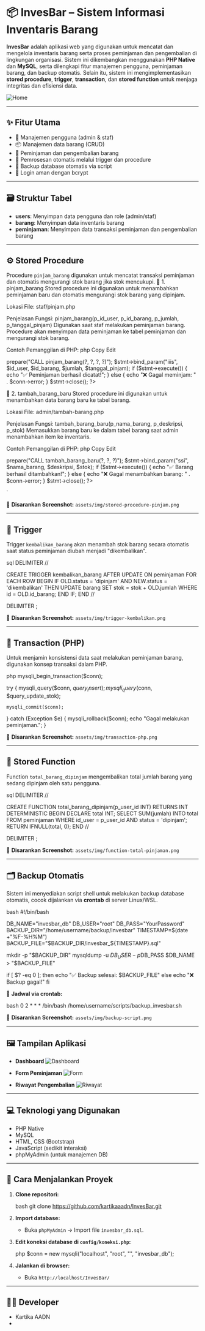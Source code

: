 
# 📦 InvesBar – Sistem Informasi Inventaris Barang

**InvesBar** adalah aplikasi web yang digunakan untuk mencatat dan mengelola inventaris barang serta proses peminjaman dan pengembalian di lingkungan organisasi. Sistem ini dikembangkan menggunakan **PHP Native** dan **MySQL**, serta dilengkapi fitur manajemen pengguna, peminjaman barang, dan backup otomatis. Selain itu, sistem ini mengimplementasikan **stored procedure**, **trigger**, **transaction**, dan **stored function** untuk menjaga integritas dan efisiensi data.

![Home](assets/img/home.png)

---

## ✨ Fitur Utama

- 👥 Manajemen pengguna (admin & staf)
- 📦 Manajemen data barang (CRUD)
- 📝 Peminjaman dan pengembalian barang
- 🔄 Pemrosesan otomatis melalui trigger dan procedure
- 💾 Backup database otomatis via script
- 🔐 Login aman dengan bcrypt

---

## 🗃 Struktur Tabel

- **users**: Menyimpan data pengguna dan role (admin/staf)
- **barang**: Menyimpan data inventaris barang
- **peminjaman**: Menyimpan data transaksi peminjaman dan pengembalian barang

---

## ⚙ Stored Procedure

Procedure `pinjam_barang` digunakan untuk mencatat transaksi peminjaman dan otomatis mengurangi stok barang jika stok mencukupi.
📌 1. pinjam_barang
Stored procedure ini digunakan untuk menambahkan peminjaman baru dan otomatis mengurangi stok barang yang dipinjam.

Lokasi File:
staf/pinjam.php

Penjelasan Fungsi:
pinjam_barang(p_id_user, p_id_barang, p_jumlah, p_tanggal_pinjam)
Digunakan saat staf melakukan peminjaman barang. Procedure akan menyimpan data peminjaman ke tabel peminjaman dan mengurangi stok barang.

Contoh Pemanggilan di PHP:
php
Copy
Edit
<?php
require '../includes/db.php'; // koneksi ke database

$id_user = $_SESSION['user_id'];
$id_barang = $_POST['id_barang'];
$jumlah = $_POST['jumlah'];
$tanggal_pinjam = date('Y-m-d');

// Call the pinjam_barang stored procedure
$stmt = $conn->prepare("CALL pinjam_barang(?, ?, ?, ?)");
$stmt->bind_param("iiis", $id_user, $id_barang, $jumlah, $tanggal_pinjam);

if ($stmt->execute()) {
    echo "✅ Peminjaman berhasil dicatat!";
} else {
    echo "❌ Gagal meminjam: " . $conn->error;
}
$stmt->close();
?>
📌 2. tambah_barang_baru
Stored procedure ini digunakan untuk menambahkan data barang baru ke tabel barang.

Lokasi File:
admin/tambah-barang.php

Penjelasan Fungsi:
tambah_barang_baru(p_nama_barang, p_deskripsi, p_stok)
Memasukkan barang baru ke dalam tabel barang saat admin menambahkan item ke inventaris.

Contoh Pemanggilan di PHP:
php
Copy
Edit
<?php
require '../includes/db.php'; // koneksi ke database

$nama_barang = $_POST['nama_barang'];
$deskripsi = $_POST['deskripsi'];
$stok = $_POST['stok'];

// Call the tambah_barang_baru stored procedure
$stmt = $conn->prepare("CALL tambah_barang_baru(?, ?, ?)");
$stmt->bind_param("ssi", $nama_barang, $deskripsi, $stok);

if ($stmt->execute()) {
    echo "✅ Barang berhasil ditambahkan!";
} else {
    echo "❌ Gagal menambahkan barang: " . $conn->error;
}
$stmt->close();
?>
`

📸 **Disarankan Screenshot:** `assets/img/stored-procedure-pinjam.png`

---

## 🔄 Trigger

Trigger `kembalikan_barang` akan menambah stok barang secara otomatis saat status peminjaman diubah menjadi "dikembalikan".

sql
DELIMITER //

CREATE TRIGGER kembalikan_barang
AFTER UPDATE ON peminjaman
FOR EACH ROW
BEGIN
    IF OLD.status = 'dipinjam' AND NEW.status = 'dikembalikan' THEN
        UPDATE barang
        SET stok = stok + OLD.jumlah
        WHERE id = OLD.id_barang;
    END IF;
END //

DELIMITER ;


📸 **Disarankan Screenshot:** `assets/img/trigger-kembalikan.png`

---

## 🔁 Transaction (PHP)

Untuk menjamin konsistensi data saat melakukan peminjaman barang, digunakan konsep transaksi dalam PHP.

php
mysqli_begin_transaction($conn);

try {
    mysqli_query($conn, $query_insert);
    mysqli_query($conn, $query_update_stok);

    mysqli_commit($conn);
} catch (Exception $e) {
    mysqli_rollback($conn);
    echo "Gagal melakukan peminjaman.";
}


📸 **Disarankan Screenshot:** `assets/img/transaction-php.png`

---

## 🧠 Stored Function

Function `total_barang_dipinjam` mengembalikan total jumlah barang yang sedang dipinjam oleh satu pengguna.

sql
DELIMITER //

CREATE FUNCTION total_barang_dipinjam(p_user_id INT)
RETURNS INT
DETERMINISTIC
BEGIN
    DECLARE total INT;
    SELECT SUM(jumlah) INTO total
    FROM peminjaman
    WHERE id_user = p_user_id AND status = 'dipinjam';
    RETURN IFNULL(total, 0);
END //

DELIMITER ;


📸 **Disarankan Screenshot:** `assets/img/function-total-pinjaman.png`

---

## 🗂 Backup Otomatis

Sistem ini menyediakan script shell untuk melakukan backup database otomatis, cocok dijalankan via **crontab** di server Linux/WSL.

bash
#!/bin/bash

DB_NAME="invesbar_db"
DB_USER="root"
DB_PASS="YourPassword"
BACKUP_DIR="/home/username/backup/invesbar"
TIMESTAMP=$(date +"%F-%H%M")
BACKUP_FILE="$BACKUP_DIR/invesbar_${TIMESTAMP}.sql"

mkdir -p "$BACKUP_DIR"
mysqldump -u $DB_USER -p$DB_PASS $DB_NAME > "$BACKUP_FILE"

if [ $? -eq 0 ]; then
    echo "✅ Backup selesai: $BACKUP_FILE"
else
    echo "❌ Backup gagal!"
fi


📅 **Jadwal via crontab:**

bash
0 2 * * * /bin/bash /home/username/scripts/backup_invesbar.sh


📸 **Disarankan Screenshot:** `assets/img/backup-script.png`

---

## 🖼 Tampilan Aplikasi

* **Dashboard**
  ![Dashboard](assets/img/dashboard.png)

* **Form Peminjaman**
  ![Form](assets/img/form-pinjam.png)

* **Riwayat Pengembalian**
  ![Riwayat](assets/img/riwayat-kembali.png)

---

## 💻 Teknologi yang Digunakan

* PHP Native
* MySQL
* HTML, CSS (Bootstrap)
* JavaScript (sedikit interaksi)
* phpMyAdmin (untuk manajemen DB)

---

## 🚀 Cara Menjalankan Proyek

1. **Clone repositori:**

   bash
   git clone https://github.com/kartikaaadn/InvesBar.git
   

2. **Import database:**

   * Buka `phpMyAdmin` → Import file `invesbar_db.sql`.

3. **Edit koneksi database di `config/koneksi.php`:**

   php
   $conn = new mysqli("localhost", "root", "", "invesbar_db");
   

4. **Jalankan di browser:**

   * Buka `http://localhost/InvesBar/`

---

## 👩‍💻 Developer

* Kartika AADN
* 

